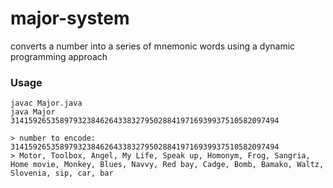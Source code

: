 # major-system
converts a number into a series of mnemonic words using a dynamic programming approach

### Usage
    javac Major.java
    java Major 314159265358979323846264338327950288419716939937510582097494

    > number to encode: 314159265358979323846264338327950288419716939937510582097494
    > Motor, Toolbox, Angel, My Life, Speak up, Homonym, Frog, Sangria, Home movie, Monkey, Blues, Navvy, Red bay, Cadge, Bomb, Bamako, Waltz, Slovenia, sip, car, bar
